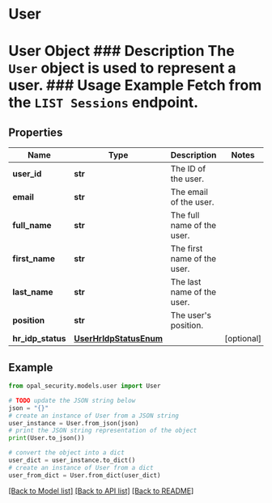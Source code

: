 # User

# User Object ### Description The `User` object is used to represent a user.  ### Usage Example Fetch from the `LIST Sessions` endpoint.

## Properties

Name | Type | Description | Notes
------------ | ------------- | ------------- | -------------
**user_id** | **str** | The ID of the user. | 
**email** | **str** | The email of the user. | 
**full_name** | **str** | The full name of the user. | 
**first_name** | **str** | The first name of the user. | 
**last_name** | **str** | The last name of the user. | 
**position** | **str** | The user&#39;s position. | 
**hr_idp_status** | [**UserHrIdpStatusEnum**](UserHrIdpStatusEnum.md) |  | [optional] 

## Example

```python
from opal_security.models.user import User

# TODO update the JSON string below
json = "{}"
# create an instance of User from a JSON string
user_instance = User.from_json(json)
# print the JSON string representation of the object
print(User.to_json())

# convert the object into a dict
user_dict = user_instance.to_dict()
# create an instance of User from a dict
user_from_dict = User.from_dict(user_dict)
```
[[Back to Model list]](../README.md#documentation-for-models) [[Back to API list]](../README.md#documentation-for-api-endpoints) [[Back to README]](../README.md)


